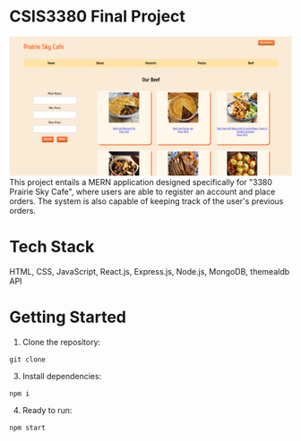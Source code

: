 # CSIS3380 Final Project
<img src="./doc/project_preview.png"  style="width: 700px">
This project entails a MERN application designed specifically for "3380 Prairie Sky Cafe", where users are able to register an account and place orders. The system is also capable of keeping track of the user's previous orders.

# 

# Tech Stack

HTML, CSS, JavaScript, React.js, Express.js, Node.js, MongoDB, themealdb API

# Getting Started

1. Clone the repository:

```
git clone 
```

3. Install dependencies:

```
npm i
```

4. Ready to run:

```
npm start
```
